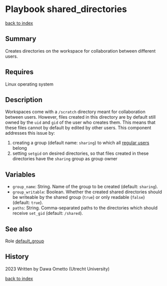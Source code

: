 # Playbook shared_directories
[back to index](../index.md#Playbooks)

## Summary

Creates directories on the workspace for collaboration between different users.

## Requires
Linux operating system

## Description

Workspaces come with a `/scratch` directory meant for collaboration between users. However, files created in this directory are by default still owned by the `uid` and `gid` of the user who creates them. This means that these files cannot by default by edited by other users. This component addresses this issue by:

1. creating a group (default name: `sharing`) to which all [regular users](../roles/fact_regular_users.md) belong
1. setting `setgid` on desired directories, so that files created in these directories have the `sharing` group as group owner

## Variables

* `group_name`: String. Name of the group to be created (default: `sharing`).
* `group_writable`: Boolean. Whether the created shared directories should be writeable by the shared group (`true`) or only readable (`false`) (default: `true`).
* `paths`: String. Comma-separated paths to the directories which should receive `set_gid` (default: `/shared`).

## See also

Role [default_group](../roles/default_group.md)

## History
2023 Written by Dawa Ometto (Utrecht University)

[back to index](../index.md#Playbooks)
